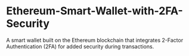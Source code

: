 # Ethereum-Smart-Wallet-with-2FA-Security
A smart wallet built on the Ethereum blockchain that integrates 2-Factor Authentication (2FA) for added security during transactions.
